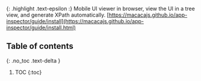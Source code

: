 <!-- _includes/docs/env/macaca-inspector/ -->

{: .highlight .text-epsilon :}
Mobile UI viewer in browser, view the UI in a tree view, and generate XPath automatically.
[https://macacajs.github.io/app-inspector/guide/install](https://macacajs.github.io/app-inspector/guide/install.html)

## Table of contents
{: .no_toc .text-delta }

1. TOC
{:toc}
